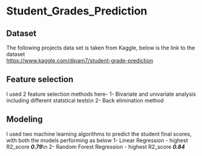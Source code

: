 # **Student_Grades_Prediction**

## **Dataset**
The following projects data set is taken from Kaggle, below is the link to the dataset \
https://www.kaggle.com/dipam7/student-grade-prediction

## **Feature selection**
I used 2 feature selection methods here-
1- Bivariate and univariate analysis including different statstical tests\n
2- Back elimination method

## **Modeling**
I used two machine learning algorithms to predict the student final scores, with both the models performing as below
1- Linear Regression - highest R2_score ***0.79***\n
2- Random Forest Regression - highest R2_score ***0.84***

